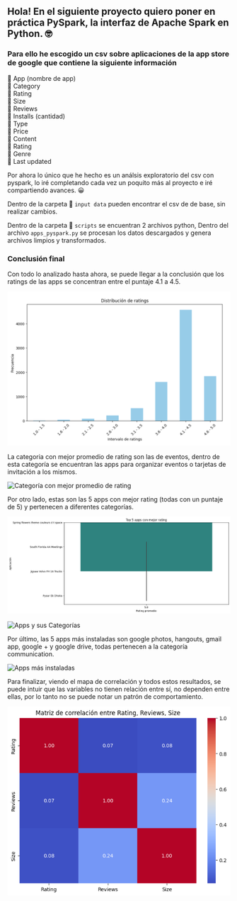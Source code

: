## Hola! En el siguiente proyecto quiero poner en práctica PySpark, la interfaz de Apache Spark en Python. 🤓

### Para ello he escogido un csv sobre aplicaciones de la app store de google que contiene la siguiente información

📍 App (nombre de app) \
📍 Category\
📍 Rating\
📍 Size\
📍 Reviews\
📍 Installs (cantidad)\
📍 Type\
📍 Price\
📍 Content\
📍 Rating\
📍 Genre\
📍 Last updated


Por ahora lo único que he hecho es un análsis exploratorio del csv con pyspark, lo iré completando cada vez un poquito más al proyecto e iré compartiendo avances. 😀

Dentro de la carpeta 📂 `input data` pueden encontrar el csv de de base, sin realizar cambios.
 
Dentro de la carpeta 📂 `scripts` se encuentran 2 archivos python, Dentro del archivo `apps_pyspark.py` se procesan los datos descargados y genera archivos limpios y transformados.

### Conclusión final

Con todo lo analizado hasta ahora, se puede llegar a la conclusión que los ratings de las apps se concentran entre el puntaje 4.1 a 4.5.

![Ratings](https://github.com/FrancaTortaroloo/etl-con-pyspark/blob/main/assets/rating.png)


La categoria con mejor promedio de rating son las de eventos, dentro de esta categoría se encuentran las apps para organizar eventos o tarjetas de invitación a los mismos. 

![Categoría con mejor promedio de rating](https://github.com/FrancaTortaroloo/etl-con-pyspark/blob/main/assets/categor%C3%ADa%20rating%20promedio.png)

Por otro lado, estas son las 5 apps con mejor rating (todas con un puntaje de 5) y pertenecen a diferentes categorías.

![Apps con mejor rating](https://github.com/FrancaTortaroloo/etl-con-pyspark/blob/main/assets/top%205%20apps%20con%20mejor%20rating.png)

![Apps y sus Categorías](https://github.com/FrancaTortaroloo/etl-con-pyspark/blob/main/assets/App%20-%20categor%C3%ADa%20-%20rating.png)

Por último, las 5 apps más instaladas son google photos, hangouts, gmail app, google + y google drive, todas pertenecen a la categoría communication.

![Apps más instaladas](https://github.com/FrancaTortaroloo/etl-con-pyspark/blob/main/assets/top%205%20apps%20m%C3%A1s%20instaladas.png)


Para finalizar, viendo el mapa de correlación y todos estos resultados, se puede intuir que las variables no tienen relación entre sí, no dependen entre ellas, por lo tanto no se puede notar un patrón de comportamiento.

![Heatmap](https://github.com/FrancaTortaroloo/etl-con-pyspark/blob/main/assets/heatmap.png)